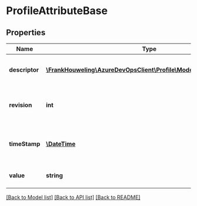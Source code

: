 # ProfileAttributeBase

## Properties
Name | Type | Description | Notes
------------ | ------------- | ------------- | -------------
**descriptor** | [**\FrankHouweling\AzureDevOpsClient\Profile\Model\AttributeDescriptor**](AttributeDescriptor.md) | The descriptor of the attribute. | [optional] 
**revision** | **int** | The revision number of the attribute. | [optional] 
**timeStamp** | [**\DateTime**](\DateTime.md) | The time the attribute was last changed. | [optional] 
**value** | **string** | The value of the attribute. | [optional] 

[[Back to Model list]](../README.md#documentation-for-models) [[Back to API list]](../README.md#documentation-for-api-endpoints) [[Back to README]](../README.md)


